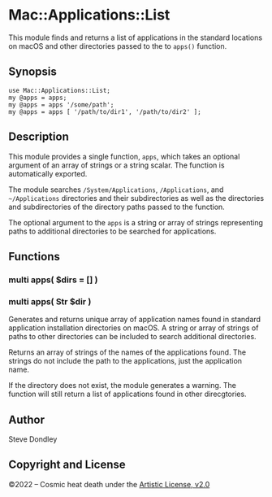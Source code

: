 # Mac::Applications::List

This module finds and returns a list of applications in the standard locations
on macOS and other directories passed to the to `apps()` function.

## Synopsis

```
use Mac::Applications::List;
my @apps = apps;
my @apps = apps '/some/path';
my @apps = apps [ '/path/to/dir1', '/path/to/dir2' ];
```

## Description

This module provides a single function, `apps`, which takes an optional
argument of an array of strings or a string scalar. The function is
automatically exported.

The module searches `/System/Applications`, `/Applications`, and
`~/Applications` directories and their subdirectories as well as the
directories and subdirectories of the directory paths passed to the function.

The optional argument to the `apps` is a string or array of strings
representing paths to additional directories to be searched for applications.

## Functions

### multi apps( $dirs = [] )
### multi apps( Str $dir )

Generates and returns unique array of application names found in standard
application installation directories on macOS. A string or array of strings of
paths to other directories can be included to search additional directories.

Returns an array of strings of the names of the applications found. The strings
do not include the path to the applications, just the application name.

If the directory does not exist, the module generates a warning. The function
will still return a list of applications found in other direcgtories.

## Author

Steve Dondley

## Copyright and License

©2022 – Cosmic heat death under the [Artistic License, v2.0](https://opensource.org/licenses/Artistic-2.0)

